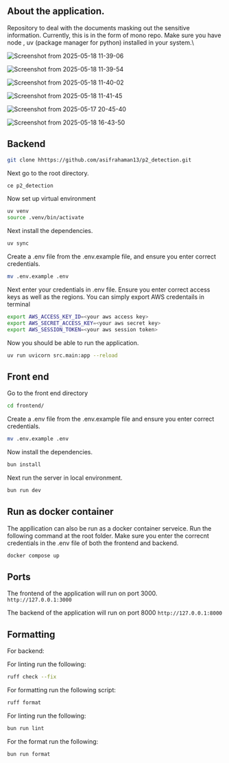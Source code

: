 ## About the application.

Repository to deal with the documents masking out the sensitive information. Currently, this is in the form of mono repo. Make sure you have node , uv (package manager for python) installed in your system.\


![Screenshot from 2025-05-18 11-39-06](https://github.com/user-attachments/assets/f0899994-8e2a-4388-816b-25aa7446d924)

![Screenshot from 2025-05-18 11-39-54](https://github.com/user-attachments/assets/df21a377-4707-4eff-9e3a-afdeb1c0df0f)

![Screenshot from 2025-05-18 11-40-02](https://github.com/user-attachments/assets/7d6a5abd-ae21-46a2-ba9a-97d90fea23e1)

![Screenshot from 2025-05-18 11-41-45](https://github.com/user-attachments/assets/47d4acc6-03e6-4ffa-9b44-3912758d9b6f)


![Screenshot from 2025-05-17 20-45-40](https://github.com/user-attachments/assets/6719c6a4-8cba-4a63-a238-8475f11b3e9d)


![Screenshot from 2025-05-18 16-43-50](https://github.com/user-attachments/assets/a2e435bd-d1bc-4a57-9554-982b3af6f04a)

## Backend

```bash
git clone hhttps://github.com/asifrahaman13/p2_detection.git
```

Next go to the root directory.

```bash
ce p2_detection
```

Now set up virtual environment

```bash
uv venv
source .venv/bin/activate
```

Next install the dependencies.

```bash
uv sync
```

Create a .env file from the .env.example file, and ensure you enter correct credentials.

```bash
mv .env.example .env
```

Next enter your credentials in .env file. Ensure you enter correct access keys as well as the regions. You can simply export AWS credentails in terminal

```bash
export AWS_ACCESS_KEY_ID=<your aws access key>
export AWS_SECRET_ACCESS_KEY=<your aws secret key>
export AWS_SESSION_TOKEN=<your aws session token>
```

Now you should be able to run the application.

```bash
uv run uvicorn src.main:app --reload
```

## Front end

Go to the front end directory

```bash
cd frontend/
```

Create a .env file from the .env.example file and ensure you enter correct credentials.

```bash
mv .env.example .env
```

Now install the dependencies.

```bash
bun install
```

Next run the server in local environment.

```bash
bun run dev
```

## Run as docker container

The appllication can also be run as a docker container serveice. Run the following command at the root folder. Make sure you enter the correcnt credentials in the .env file of both the frontend and backend.


```bash
docker compose up
```

## Ports

The frontend of the application will run on port 3000. `http://127.0.0.1:3000`

The backend of the application will run on port 8000 `http://127.0.0.1:8000`

## Formatting

For backend:

For linting run the following:

```bash
ruff check --fix
```

For formatting run the following script:

```bash
ruff format
```

For linting run the following:

```bash
bun run lint
```

For the format run the following:

```bash
bun run format
```
